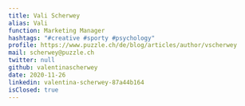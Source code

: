 ```yaml
---
title: Vali Scherwey
alias: Vali
function: Marketing Manager
hashtags: "#creative #sporty #psychology"
profile: https://www.puzzle.ch/de/blog/articles/author/vscherwey
mail: scherwey@puzzle.ch
twitter: null
github: valentinascherwey
date: 2020-11-26
linkedin: valentina-scherwey-87a44b164
isClosed: true
---
```

